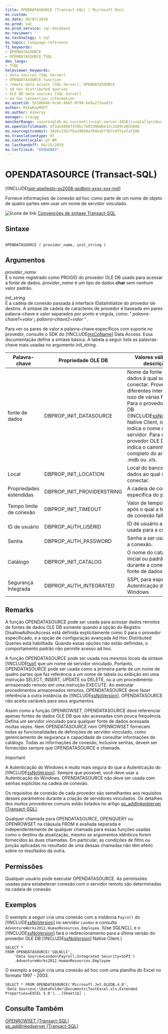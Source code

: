 ```yaml
---
title: OPENDATASOURCE (Transact-SQL) | Microsoft Docs
ms.custom: ''
ms.date: 09/07/2018
ms.prod: sql
ms.prod_service: sql-database
ms.reviewer: ''
ms.technology: t-sql
ms.topic: language-reference
f1_keywords:
- OPENDATASOURCE
- OPENDATASOURCE_TSQL
dev_langs:
- TSQL
helpviewer_keywords:
- data sources [SQL Server]
- OPENDATASOURCE function
- remote data access [SQL Server], OPENDATASOURCE
- ad hoc distributed queries
- OLE DB data sources [SQL Server]
- ad hoc connection information
ms.assetid: 5510b846-9cde-4687-8798-be9a273aad31
author: MikeRayMSFT
ms.author: mikeray
manager: craigg
monikerRange: =azuresqldb-mi-current||>=sql-server-2016||=sqlallproducts-allversions||>=sql-server-linux-2017
ms.openlocfilehash: df3ae48887370bc7b0339b86e32c31b9ce6d360b
ms.sourcegitcommit: 3026c22b7fba19059a769ea5f367c4f51efaf286
ms.translationtype: HT
ms.contentlocale: pt-BR
ms.lasthandoff: 06/15/2019
ms.locfileid: "65944883"
---
```

# <a name="opendatasource-transact-sql"></a>OPENDATASOURCE (Transact-SQL)
[!INCLUDE[tsql-appliesto-ss2008-asdbmi-xxxx-xxx-md](../../includes/tsql-appliesto-ss2008-asdbmi-xxxx-xxx-md.md)]

  Fornece informações de conexão ad hoc como parte de um nome de objeto de quatro partes sem usar um nome de servidor vinculado.  

 ![Ícone de link](../../database-engine/configure-windows/media/topic-link.gif "Ícone de link") [Convenções de sintaxe Transact-SQL](../../t-sql/language-elements/transact-sql-syntax-conventions-transact-sql.md)  
  
## <a name="syntax"></a>Sintaxe  
  
```  
  
OPENDATASOURCE ( provider_name, init_string )  
```  
  
## <a name="arguments"></a>Argumentos  
 *provider_name*  
 É o nome registrado como PROGID do provedor OLE DB usado para acessar a fonte de dados. *provider_name* é um tipo de dados **char** sem nenhum valor padrão.  
  
 *init_string*  
 É a cadeia de conexão passada à interface IDataInitialize do provedor de destino. A sintaxe de cadeia de caracteres de provedor é baseada em pares palavra-chave e valor separados por ponto e vírgula, como: **'** _palavra-chave1_=_valor_ **;** _palavra-chave2_=_valor_ **'** .  
  
 Para ver os pares de valor e palavra-chave específicos com suporte no provedor, consulte o SDK do [!INCLUDE[msCoName](../../includes/msconame-md.md)] Data Access. Essa documentação define a sintaxe básica. A tabela a seguir lista as palavras-chave mais usadas no argumento *init_string*.  
  
|Palavra-chave|Propriedade OLE DB|Valores válidos e descrição|  
|-------------|---------------------|----------------------------------|  
|fonte de dados|DBPROP_INIT_DATASOURCE|Nome da fonte de dados à qual se conectar. Provedores diferentes interpretam isso de várias formas. Para o provedor OLE DB [!INCLUDE[ssNoVersion](../../includes/ssnoversion-md.md)] Native Client, isso indica o nome do servidor. Para o provedor OLE DB Jet, indica o caminho completo do arquivo .mdb ou .xls.|  
|Local|DBPROP_INIT_LOCATION|Local do banco de dados ao qual se conectar.|  
|Propriedades estendidas|DBPROP_INIT_PROVIDERSTRING|A cadeia de conexão específica do provedor.|  
|Tempo limite de conexão|DBPROP_INIT_TIMEOUT|Valor de tempo limite após o qual a tentativa de conexão falha.|  
|ID de usuário|DBPROP_AUTH_USERID|ID de usuário a ser usada para a conexão.|  
|Senha|DBPROP_AUTH_PASSWORD|Senha a ser usada para a conexão.|  
|Catálogo|DBPROP_INIT_CATALOG|O nome do catálogo inicial ou padrão durante a conexão à fonte de dados.|  
|Segurança Integrada|DBPROP_AUTH_INTEGRATED|SSPI, para especificar a Autenticação do Windows|  
  
## <a name="remarks"></a>Remarks  
 A função OPENDATASOURCE pode ser usada para acessar dados remotos de fontes de dados OLE DB somente quando a opção do Registro DisallowAdhocAccess está definida explicitamente como 0 para o provedor especificado, e a opção de configuração avançada Ad Hoc Distributed Queries está habilitada. Quando essas opções não estão definidas, o comportamento padrão não permite acesso ad hoc.  
  
 A função OPENDATASOURCE pode ser usada nos mesmos locais da sintaxe [!INCLUDE[tsql](../../includes/tsql-md.md)] que um nome de servidor vinculado. Portanto, OPENDATASOURCE pode ser usada como a primeira parte de um nome de quatro partes que faz referência a um nome de tabela ou exibição em uma instrução SELECT, INSERT, UPDATE ou DELETE, ou a um procedimento armazenado remoto em uma instrução EXECUTE. Ao executar procedimentos armazenados remotos, OPENDATASOURCE deve fazer referência a outra instância do [!INCLUDE[ssNoVersion](../../includes/ssnoversion-md.md)]. OPENDATASOURCE não aceita variáveis para seus argumentos.  
  
 Assim como a função OPENROWSET, OPENDATASOURCE deve referenciar apenas fontes de dados OLE DB que são acessadas com pouca frequência. Defina um servidor vinculado para qualquer fonte de dados acessada muitas vezes. Nem OPENDATASOURCE nem OPENROWSET fornecem todas as funcionalidades de definições de servidor vinculado, como gerenciamento de segurança e capacidade de consultar informações do catálogo. Todas as informações de conexão, inclusive senhas, devem ser fornecidas sempre que OPENDATASOURCE é chamada.  
  
> [!IMPORTANT]  
>  A Autenticação do Windows é muito mais segura do que a Autenticação do [!INCLUDE[ssNoVersion](../../includes/ssnoversion-md.md)]. Sempre que possível, você deve usar a Autenticação do Windows. OPENDATASOURCE não deve ser usada com senhas explícitas na cadeia de conexão.  
  
 Os requisitos de conexão de cada provedor são semelhantes aos requisitos desses parâmetros durante a criação de servidores vinculados. Os detalhes dos muitos provedores comuns estão listados no artigo [sp_addlinkedserver &#40;Transact-SQL&#41;](../../relational-databases/system-stored-procedures/sp-addlinkedserver-transact-sql.md).  
  
 Qualquer chamada para OPENDATASOURCE, OPENQUERY ou OPENROWSET na cláusula FROM é avaliada separada e independentemente de qualquer chamada para essas funções usadas como o destino da atualização, mesmo se argumentos idênticos forem fornecidos às duas chamadas. Em particular, as condições de filtro ou junção aplicadas no resultado de uma dessas chamadas não têm efeito sobre os resultados da outra.  
  
## <a name="permissions"></a>Permissões  
 Qualquer usuário pode executar OPENDATASOURCE. As permissões usadas para estabelecer conexão com o servidor remoto são determinadas na cadeia de conexão.  
  
## <a name="examples"></a>Exemplos  
 O exemplo a seguir cria uma conexão com a instância `Payroll` do [!INCLUDE[ssNoVersion](../../includes/ssnoversion-md.md)] no servidor `London` e consulta `AdventureWorks2012.HumanResources.Employee`. (Use SQLNCLI, e o [!INCLUDE[ssNoVersion](../../includes/ssnoversion-md.md)] fará o redirecionamento para a última versão do provedor OLE DB [!INCLUDE[ssNoVersion](../../includes/ssnoversion-md.md)] Native Client.)  
  
```  
SELECT *  
FROM OPENDATASOURCE('SQLNCLI',  
    'Data Source=London\Payroll;Integrated Security=SSPI')  
    .AdventureWorks2012.HumanResources.Employee  
```  
  
 O exemplo a seguir cria uma conexão ad hoc com uma planilha do Excel no formato 1997 - 2003.  
  
```  
SELECT * FROM OPENDATASOURCE('Microsoft.Jet.OLEDB.4.0',  
'Data Source=C:\DataFolder\Documents\TestExcel.xls;Extended Properties=EXCEL 5.0')...[Sheet1$] ;  
```  
  
## <a name="see-also"></a>Consulte Também  
 [OPENROWSET &#40;Transact-SQL&#41;](../../t-sql/functions/openrowset-transact-sql.md)   
 [sp_addlinkedserver &#40;Transact-SQL&#41;](../../relational-databases/system-stored-procedures/sp-addlinkedserver-transact-sql.md)  
  
  
